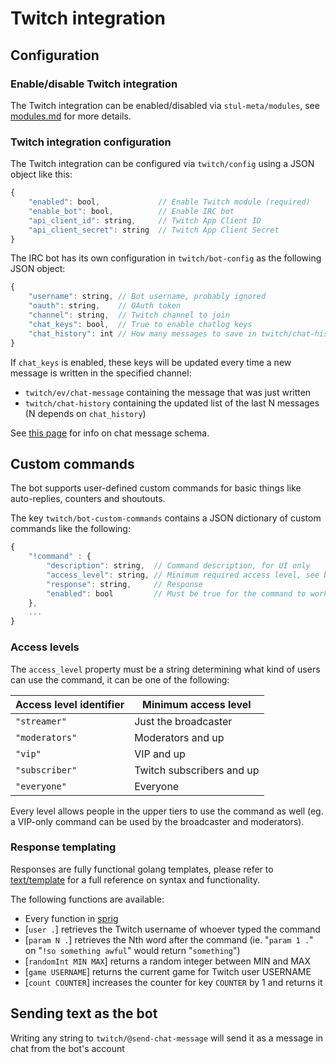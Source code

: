 # Twitch integration

## Configuration

### Enable/disable Twitch integration

The Twitch integration can be enabled/disabled via `stul-meta/modules`, see [modules.md](./modules.md) for more details.

### Twitch integration configuration

The Twitch integration can be configured via `twitch/config` using a JSON object like this:

```js
{
	"enabled": bool,             // Enable Twitch module (required)
	"enable_bot": bool,          // Enable IRC bot
	"api_client_id": string,     // Twitch App Client ID
	"api_client_secret": string  // Twitch App Client Secret
}
```

The IRC bot has its own configuration in `twitch/bot-config` as the following JSON object:

```js
{
	"username": string, // Bot username, probably ignored
	"oauth": string,    // OAuth token
	"channel": string,  // Twitch channel to join
	"chat_keys": bool,  // True to enable chatlog keys
	"chat_history": int // How many messages to save in twitch/chat-history
}
```

If `chat_keys` is enabled, these keys will be updated every time a new message is written in the specified channel:

- `twitch/ev/chat-message` containing the message that was just written
- `twitch/chat-history` containing the updated list of the last N messages (N depends on `chat_history`)

See [this page](https://github.com/strimertul/strimertul/wiki/Extending-the-bot-with-external-modules) for info on chat message schema.

## Custom commands

The bot supports user-defined custom commands for basic things like auto-replies, counters and shoutouts.

The key `twitch/bot-custom-commands` contains a JSON dictionary of custom commands like the following:

```js
{
	"!command" : {
		"description": string,  // Command description, for UI only
		"access_level": string, // Minimum required access level, see below
		"response": string,     // Response
		"enabled": bool         // Must be true for the command to work
	},
	...
}
```

### Access levels

The `access_level` property must be a string determining what kind of users can use the command, it can be one of the following:

| Access level identifier | Minimum access level      |
| ----------------------- | ------------------------- |
| `"streamer"`            | Just the broadcaster      |
| `"moderators"`          | Moderators and up         |
| `"vip"`                 | VIP and up                |
| `"subscriber"`          | Twitch subscribers and up |
| `"everyone"`            | Everyone                  |

Every level allows people in the upper tiers to use the command as well (eg. a VIP-only command can be used by the broadcaster and moderators).

### Response templating

Responses are fully functional golang templates, please refer to [text/template](https://pkg.go.dev/text/template) for a full reference on syntax and functionality.

The following functions are available:

- Every function in [sprig](https://masterminds.github.io/sprig/)
- [`user .`] retrieves the Twitch username of whoever typed the command
- [`param N .`] retrieves the Nth word after the command (ie. "`param 1 .`" on "`!so something awful`" would return "`something`")
- [`randomInt MIN MAX`] returns a random integer between MIN and MAX
- [`game USERNAME`] returns the current game for Twitch user USERNAME
- [`count COUNTER`] increases the counter for key `COUNTER` by 1 and returns it

## Sending text as the bot

Writing any string to `twitch/@send-chat-message` will send it as a message in chat from the bot's account
